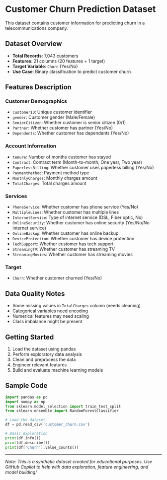 # Customer Churn Prediction Dataset

This dataset contains customer information for predicting churn in a telecommunications company.

## Dataset Overview

- **Total Records**: 7,043 customers
- **Features**: 21 columns (20 features + 1 target)
- **Target Variable**: `Churn` (Yes/No)
- **Use Case**: Binary classification to predict customer churn

## Features Description

### Customer Demographics
- `customerID`: Unique customer identifier
- `gender`: Customer gender (Male/Female)
- `SeniorCitizen`: Whether customer is senior citizen (0/1)
- `Partner`: Whether customer has partner (Yes/No)
- `Dependents`: Whether customer has dependents (Yes/No)

### Account Information
- `tenure`: Number of months customer has stayed
- `Contract`: Contract term (Month-to-month, One year, Two year)
- `PaperlessBilling`: Whether customer uses paperless billing (Yes/No)
- `PaymentMethod`: Payment method type
- `MonthlyCharges`: Monthly charges amount
- `TotalCharges`: Total charges amount

### Services
- `PhoneService`: Whether customer has phone service (Yes/No)
- `MultipleLines`: Whether customer has multiple lines
- `InternetService`: Type of internet service (DSL, Fiber optic, No)
- `OnlineSecurity`: Whether customer has online security (Yes/No/No internet service)
- `OnlineBackup`: Whether customer has online backup
- `DeviceProtection`: Whether customer has device protection
- `TechSupport`: Whether customer has tech support
- `StreamingTV`: Whether customer has streaming TV
- `StreamingMovies`: Whether customer has streaming movies

### Target
- `Churn`: Whether customer churned (Yes/No)

## Data Quality Notes

- Some missing values in `TotalCharges` column (needs cleaning)
- Categorical variables need encoding
- Numerical features may need scaling
- Class imbalance might be present

## Getting Started

1. Load the dataset using pandas
2. Perform exploratory data analysis
3. Clean and preprocess the data
4. Engineer relevant features
5. Build and evaluate machine learning models

## Sample Code

```python
import pandas as pd
import numpy as np
from sklearn.model_selection import train_test_split
from sklearn.ensemble import RandomForestClassifier

# Load the dataset
df = pd.read_csv('customer_churn.csv')

# Basic exploration
print(df.info())
print(df.describe())
print(df['Churn'].value_counts())
```

---

*Note: This is a synthetic dataset created for educational purposes. Use GitHub Copilot to help with data exploration, feature engineering, and model building!*
